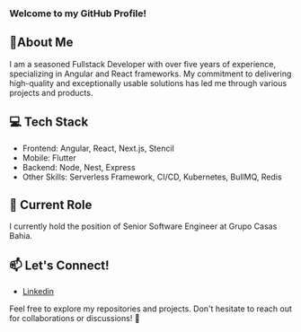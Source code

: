 ### Welcome to my GitHub Profile!

## 🚀About Me
I am a seasoned Fullstack Developer with over five years of experience, specializing in Angular and React frameworks. My commitment to delivering high-quality and exceptionally usable solutions has led me through various projects and products.

## 💻 Tech Stack
* Frontend: Angular, React, Next.js, Stencil
* Mobile: Flutter
* Backend: Node, Nest, Express
* Other Skills: Serverless Framework, CI/CD, Kubernetes, BullMQ, Redis

## 🌟 Current Role
I currently hold the position of Senior Software Engineer at Grupo Casas Bahia.

## 📫 Let's Connect!
 * [Linkedin](https://www.linkedin.com/in/lucas-reichert-35464416a/)

Feel free to explore my repositories and projects. Don't hesitate to reach out for collaborations or discussions! 🚀

<!--
**lucasreichert3/lucasreichert3** is a ✨ _special_ ✨ repository because its `README.md` (this file) appears on your GitHub profile.

Here are some ideas to get you started:

- 🔭 I’m currently working on ...
- 🌱 I’m currently learning ...
- 👯 I’m looking to collaborate on ...
- 🤔 I’m looking for help with ...
- 💬 Ask me about ...
- 📫 How to reach me: ...
- 😄 Pronouns: ...
- ⚡ Fun fact: ...
-->
